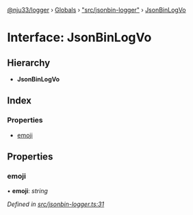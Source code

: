 [@nju33/logger](../README.md) › [Globals](../globals.md) › ["src/jsonbin-logger"](../modules/_src_jsonbin_logger_.md) › [JsonBinLogVo](_src_jsonbin_logger_.jsonbinlogvo.md)

# Interface: JsonBinLogVo

## Hierarchy

* **JsonBinLogVo**

## Index

### Properties

* [emoji](_src_jsonbin_logger_.jsonbinlogvo.md#emoji)

## Properties

###  emoji

• **emoji**: *string*

*Defined in [src/jsonbin-logger.ts:31](https://github.com/nju33/logger/blob/4563674/src/jsonbin-logger.ts#L31)*
